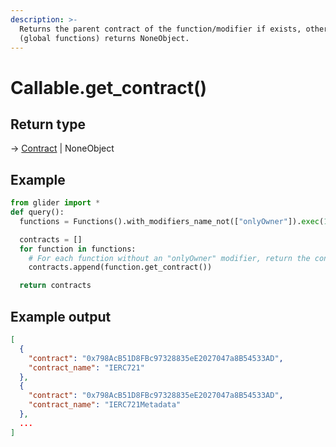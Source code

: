 ```yaml
---
description: >-
  Returns the parent contract of the function/modifier if exists, otherwise
  (global functions) returns NoneObject.
---
```


# Callable.get\_contract()

## Return type

→ [Contract](../contract/) | NoneObject

## Example

```python
from glider import *
def query():
  functions = Functions().with_modifiers_name_not(["onlyOwner"]).exec(100)

  contracts = []
  for function in functions:
    # For each function without an "onlyOwner" modifier, return the contract
    contracts.append(function.get_contract())

  return contracts
```

## Example output

```json
[
  {
    "contract": "0x798AcB51D8FBc97328835eE2027047a8B54533AD",
    "contract_name": "IERC721"
  },
  {
    "contract": "0x798AcB51D8FBc97328835eE2027047a8B54533AD",
    "contract_name": "IERC721Metadata"
  },
  ...
]
```
